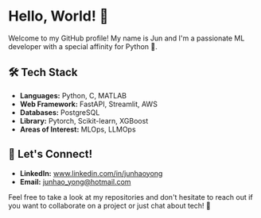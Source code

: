 # Hello, World! 👋

Welcome to my GitHub profile! My name is Jun and I'm a passionate ML developer with a special affinity for Python 🐍.

## 🛠️ Tech Stack

- **Languages:** Python, C, MATLAB
- **Web Framework:** FastAPI, Streamlit, AWS
- **Databases:** PostgreSQL
- **Library:** Pytorch, Scikit-learn, XGBoost
- **Areas of Interest:** MLOps, LLMOps

## 🤝 Let's Connect!

- **LinkedIn:** www.linkedin.com/in/junhaoyong
- **Email:** junhao_yong@hotmail.com

Feel free to take a look at my repositories and don't hesitate to reach out if you want to collaborate on a project or just chat about tech! 🚀
